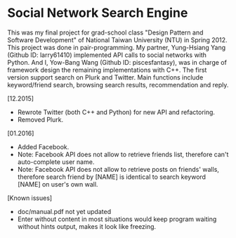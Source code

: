 Social Network Search Engine
============================

This was my final project for grad-school class "Design Pattern and Software Development" of National Taiwan University (NTU) in Spring 2012. This project was done in pair-programming. My partner, Yung-Hsiang Yang (Github ID: larry61410) implemented API calls to social networks with Python. And I, Yow-Bang Wang (Github ID: piscesfantasy), was in charge of framework design the remaining implementations with C++. The first version support search on Plurk and Twitter. Main functions include keyword/friend search, browsing search results, recommendation and reply.

[12.2015]
- Rewrote Twitter (both C++ and Python) for new API and refactoring.
- Removed Plurk.

[01.2016]
- Added Facebook.
- Note: Facebook API does not allow to retrieve friends list, therefore can't auto-complete user name.
- Note: Facebook API does not allow to retrieve posts on friends' walls, therefore search friend by [NAME] is identical to search keyword [NAME] on user's own wall.

[Known issues]
- doc/manual.pdf not yet updated
- Enter without content in most situations would keep program waiting without hints output, makes it look like freezing.

